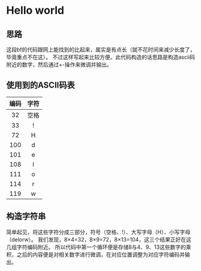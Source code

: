 # Hello world
## 思路
这段bf的代码跟网上能找到的比起来，属实是有点长（就不花时间来减少长度了，毕竟重点不在这）。
不过这样写起来比较方便。此代码构造的话思路是构造ascii码附近的数字，然后通过+-操作来微调并输出。

## 使用到的ASCII码表
|编码|字符|
|:---:|:---:|
|32|空格|
|33|!|
|72|H|
|100|d|
|101|e|
|108|l|
|111|o|
|114|r|
|119|w|

## 构造字符串
简单起见，将这些字符分成三部分，符号（空格、!）、大写字母（H）、小写字母（delorw）。
我们发现，8×4=32，8×9=72，8×13=104，这三个结果正好在这几组字符编码附近。
所以代码中第一个循环便是存储8与4、9、13这些数字的乘积，之后的内容便是对相关数字进行微调，在对应位置调整为对应字符编码并输出。
